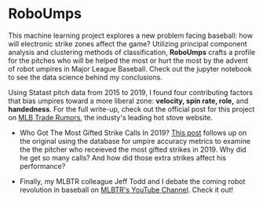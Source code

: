 # RoboUmps

This machine learning project explores a new problem facing baseball: how will electronic strike zones affect the game? Utilizing principal component analysis and clustering methods of classification, <b>RoboUmps</b> crafts a profile for the pitches who will be helped the most or hurt the most by the advent of robot umpires in Major League Baseball. Check out the jupyter notebook to see the data science behind my conclusions. 

Using Statast pitch data from 2015 to 2019, I found four contributing factors that bias umpires toward a more liberal zone: <b>velocity, spin rate, role,</b> and <b>handedness</b>. For the full write-up, check out the official post for this project on <a href="https://www.mlbtraderumors.com/2020/04/which-pitchers-should-fear-robot-umpires.html">MLB Trade Rumors</a>, the industy's leading hot stove website.

- Who Got The Most Gifted Strike Calls In 2019? <a href="https://www.mlbtraderumors.com/2020/05/the-pitcher-to-receive-the-most-extra-strikes-in-2019-was.html">This post</a> follows up on the original using the database for umpire accuracy metrics to examine the the pitcher who receieved the most gifted strikes in 2019. Why did he get so many calls? And how did those extra strikes affect his performance? 

- Finally, my MLBTR colleague Jeff Todd and I debate the coming robot revolution in baseball on <a href="https://www.youtube.com/watch?v=tJHb3DfJsxs ">MLBTR's YouTube Channel</a>. Check it out!
